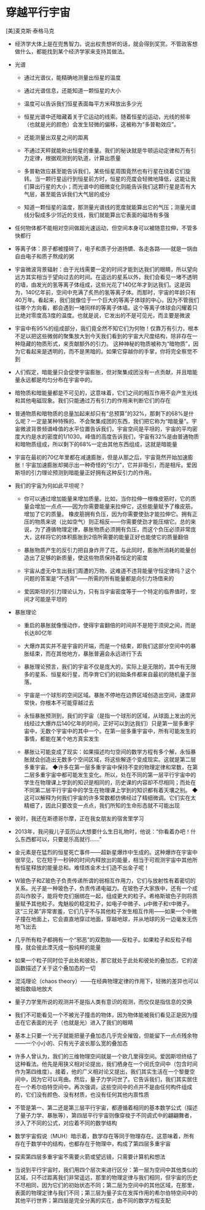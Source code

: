 # 穿越平行宇宙
[美]麦克斯·泰格马克

- 经济学大体上是在兜售智力。说出权贵想听的话，就会得到奖赏。不管政客想做什么，都能找到某个经济学家来支持其做法。

- 光谱

    - 通过光谱仪，能精确地测量出恒星的温度

    - 通过光谱信息，还能知道一颗恒星的大小

    - 温度可以告诉我们恒星表面每平方米释放出多少光

    - 恒星光谱中还暗藏着关于它运动的线索。随着恒星的运动，光线的频率（也就是光的颜色）会发生轻微的偏移，这被称为“多普勒效应”。

    - 还能测量出双星之间的距离

    - 不通过天秤就能称出恒星的重量。我们的秘诀就是牛顿运动定律和万有引力定律，根据观测到的轨道，计算出质量

    - 多普勒效应甚至能告诉我们，某些恒星周围竟然也有行星在绕着它们旋转。当一颗行星运行到恒星前方时，恒星的亮度会轻微地降低，这能让我们算出行星的大小；而光谱中的细微变化则能告诉我们这颗行星是否有大气层，甚至能告诉我们大气层的成分

    - 知道一颗恒星的温度，那测量光谱线的宽度就能算出它的气压；测量光谱线分裂成多少邻近的支线，我们就能算出它表面的磁场有多强

- 任何物体都不能相对空间做超光速运动，但空间本身可以被随意拉伸，不管多快都行

- 等离子体：原子都被撞碎了，电子和质子分道扬镳、各走各路——就是一锅由自由电子和质子熬成的粥

- 宇宙微波背景辐射：由于光线需要一定的时间才能到达我们的眼睛，所以望向远方其实相当于望向过去的时间。在遥远的星系以外，我们会看见一堵不透明的墙，由发光的氢等离子体组成，这些光花了140亿年才到达我们。这是因为，140亿年前，空间中充满了炙热的氢等离子体。而那时，宇宙的年龄只有40万年。看起来，我们就像位于一个巨大的等离子体球的中心，因为不管我们往哪个方向看，都会遇到一堵同样的等离子体墙。这个等离子体球会闪耀着只比绝对零度高3度的温度。也就是说，它发出的不是可见光，而主要是微波

- 宇宙中有95%的组成部分，我们竟全然不知它们为何物！仅靠万有引力，根本不足以把这些微弱的聚集放大到今天我们看到的宇宙大尺度结构，除非存在一种隐藏的物质形式，来贡献额外的引力。 这种神秘的物质被称为“暗物质”，因为它看起来是透明的，而不是黑暗的。如果它穿越你的手掌，你将完全察觉不到

- 人们假定，暗能量只会促使宇宙膨胀，但对聚集成团没有一点贡献，并且暗能量永远都是均匀分布在宇宙中的。

- 暗物质和暗能量都是不可见的，这意味着，它们之间的相互作用不会产生光线和其他电磁现象。我们只能通过万有引力的作用来判断它们的存在

- 普通物质和暗物质的总量加起来却只有“总预算”的32%，那剩下的68%是什么呢？一定是某种特殊的、不会聚集成团的东西，我们把它称为“暗能量”。宇宙微波背景频谱峰值的水平位置告诉我们，宇宙空间是平坦的，宇宙的平均密度大约是水的密度的1/1030。峰值的高度告诉我们，宇宙有32%是由普通物质和暗物质组成，所以剩下的68%一定由其他东西组成，这就是暗能量

- 宇宙在最初的70亿年里都在减速膨胀，但是从那之后，宇宙竟然开始加速膨胀！宇宙加速膨胀却揭示出一种奇怪的“引力”，它并非吸引，而是相斥。爱因斯坦的引力理论预测到暗能量正好拥有这种反引力的作用。

- 我们的宇宙为何如此平坦呢？

    - 你可以通过增加能量来增加质量。比如，当你拉伸一根橡皮筋时，它的质量会增加一点点——因为你需要能量来拉伸它，这些能量赋予了橡皮筋，增加了它的质量。 橡皮筋拥有负压，因为你需要使劲才能拉伸它。拥有正压的物质来说（比如空气）则正相反——你需要使劲才能压缩它。总的来说，为了遵循物理定律，暴胀物质必须拥有负压，而这个负压必须非常庞大，这样将它的体积膨胀到2倍所需要的能量正好也能使它的质量翻倍

    - 暴胀物质产生的反引力把自身炸开了花，与此同时，膨胀所消耗的能量创造出了足够的新质量，使这些物质保持着恒定的密度

    - 宇宙从虚无中生出我们周遭的万物，这难道不违背能量守恒定律吗？这个问题的答案是“不违背”——所需的所有能量都是向引力场借来的

    - 爱因斯坦的引力理论认为，只有当宇宙密度等于一个特定的临界值时，空间才可能是平坦的

- 暴胀理论

    - 重启的暴胀就像慢动作，使得宇宙翻倍的时间并不是短于须臾之间，而是长达80亿年

    - 大爆炸其实并不是宇宙的开端，而是一个结束，即我们这部分空间中的暴胀结束，而在其他地方，暴胀普遍会永远进行下去

    - 暴胀理论预言，我们的宇宙不仅是庞大的，实际上是无限的，其中有无限多的星系、恒星和行星，而孕育它们的初始条件都来自最初的随机量子涨落。

    - 宇宙是一个球形的空间区域。暴胀不停地在边界区域创造出空间，速度非常快，你根本不可能穿越过去

    - 永恒暴胀预测到，我们的宇宙（是指一个球形的区域，从球面上发出的光线经过大爆炸后140亿年的时间，正好可以到达我们）只是第一层多重宇宙中，无数个宇宙中的其中一个。在第一层多重宇宙中，所有可能发生的事情，都能在某个地方真实发生

    - 暴胀让可能变成了现实：如果描述均匀空间的数学方程有多个解，永恒暴胀就会创造出无数多个空间区域，将这些解逐个变成现实。这就是第二层多重宇宙。 ◆许多在第一层多重宇宙中保持不变的物理定律和常数，在第二层多重宇宙中都可能发生变化。所以，处在不同的第一层平行宇宙中的学生在物理课上学到的知识是相同的，历史课的内容却不尽相同；而处在不同第二层平行宇宙中的学生在物理课上学到的知识都有着天壤之别。 ◆这可以解释为何我们宇宙的许多常数都仿佛经过了精细微调。它们实在太精细了，因此只要改变一点点，我们所知的生命形态就不可能出现

- 彼时，我还在斯德哥尔摩，正在我女朋友的宿舍里学习

- 2013年，我问我儿子亚历山大想要什么生日礼物时，他说：“你看着办吧！什么东西都可以，只要是乐高就行……”

- 金元素是在猛烈的恒星死亡事件——超新星爆炸中生成的。这种爆炸在宇宙中很罕见，它在短于一秒钟的时间内释放出的能量，相当于可观测宇宙中其他所有恒星释放的能量总和。难怪炼金术士们造不出金子呢！

- W玻色子和Z玻色子负责传递所谓的弱相互作用力，它们与放射性有着密切的关系。光子是一种玻色子，负责传递电磁力。在玻色子大家族中，还有一个成员叫作胶子，能将夸克们捆绑在一起，组成更大的粒子。希格斯玻色子则将质量赋予其他粒子。鬼魅般的稳定粒子，如电子中微子、μ中微子和τ中微子。这“三兄弟”非常害羞，它们几乎不与其他粒子发生相互作用——如果一个中微子撞在地面上，它会直直地穿过地面，穿越地球，并从地球的另一边毫发无伤地飞出去

- 几乎所有粒子都拥有一个“邪恶”的双胞胎——反粒子。如果粒子和反粒子相撞，就会彼此湮灭成一股纯粹的能量

- 如果一个粒子同时位于此处和彼处，那它就处于此处和彼处的叠加态，它的波函数描述了关于这个叠加态的一切

- 混沌理论（chaos theory）——在经典物理定律的作用下，轻微的差异也可以被指数级地放大

- 量子力学里所说的观测并不是指人类有意识的观测，而仅仅是指信息的交换

- 我们不可能看见一个不被光子撞击的物体，因为物体能被我们看见正是因为撞击在它表面的光子（也就是光）进入了我们的眼睛

- 基本上只要一个光子就能把量子叠加态几乎完全摧毁，但能留下一点点残余物——一个小小的、只有光子波长那么宽的叠加态

- 许多人曾认为，我们的三维物理空间就是一个欧几里得空间。爱因斯坦终结了这种看法。他先是用狭义相对论提出，我们栖身在一个闵氏空间中（包含时间作为第四维度）。接着，他的广义相对论又提出，我们其实生活在一个黎曼空间中，因为它可以弯曲。然后，量子力学问世了。它告诉我们，我们其实居住在一个希尔伯特空间中。再次强调，这些空间中的点并不是由任何构件组成的，它们没有颜色、没有材质，也没有任何其他内禀性质

- 不管是第一、第二还是第三层平行宇宙，都遵循着相同的基本数学公式（描述了量子力学、暴胀等），第四层平行宇宙则像穿梭于不同调式中的翩翩舞者，涉入了不同的公式，对应着不同的数学结构

- 数学宇宙假说（MUH）暗示着，数学存在等同于物理存在。这意味着，所有存在于数学中的结构，也都存在于物理中，构成了第四层多重宇宙

- 探索第四层多重宇宙不需要火箭或望远镜，只需要计算机和想法

- 当说到平行宇宙时，我们用四个层次来进行区分：第一层为空间中其他类似的区域，只不过距离我们非常遥远，那里的物理定律与我们相同，但宇宙的历史不尽相同，因为它们的初始状态不同；第二层为空间中的其他区域，在那里，表面的物理定律与我们不同；第三层为量子实在发挥作用的希尔伯特空间中的其他平行世界；第四层是完全分离的实在，由不同的数学方程支配